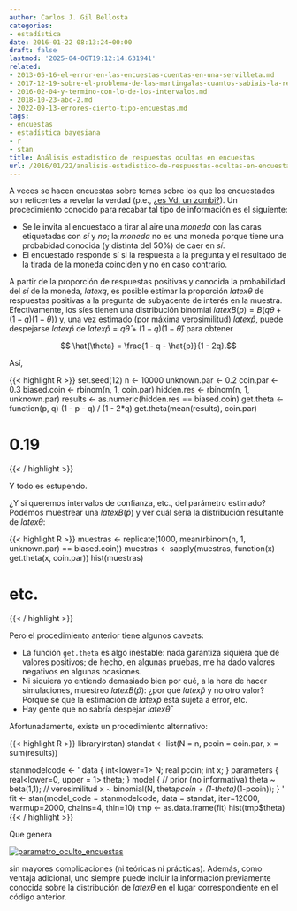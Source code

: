 ```yaml
---
author: Carlos J. Gil Bellosta
categories:
- estadística
date: 2016-01-22 08:13:24+00:00
draft: false
lastmod: '2025-04-06T19:12:14.631941'
related:
- 2013-05-16-el-error-en-las-encuestas-cuentas-en-una-servilleta.md
- 2017-12-19-sobre-el-problema-de-las-martingalas-cuantos-sabiais-la-respuesta.md
- 2016-02-04-y-termino-con-lo-de-los-intervalos.md
- 2018-10-23-abc-2.md
- 2022-09-13-errores-cierto-tipo-encuestas.md
tags:
- encuestas
- estadística bayesiana
- r
- stan
title: Análisis estadístico de respuestas ocultas en encuestas
url: /2016/01/22/analisis-estadistico-de-respuestas-ocultas-en-encuestas/
---
```


A veces se hacen encuestas sobre temas sobre los que los encuestados son reticentes a revelar la verdad (p.e., [¿es Vd. un zombi?](http://www.datanalytics.com/2016/01/21/a-cuantos-zombis-conoces/)). Un procedimiento conocido para recabar tal tipo de información es el siguiente:

* Se le invita al encuestado a tirar al aire una _moneda_ con las caras etiquetadas con _sí_ y _no_; la _moneda_ no es una moneda porque tiene una probabidad conocida (y distinta del 50%) de caer en _sí_.
* El encuestado responde sí si la respuesta a la pregunta y el resultado de la tirada de la moneda coinciden y no en caso contrario.

A partir de la proporción de respuestas positivas y conocida la probabilidad del _sí_ de la moneda, $latex q$, es posible estimar la proporción $latex \theta$ de respuestas positivas a la pregunta de subyacente de interés en la muestra. Efectivamente, los síes tienen una distribución binomial $latex B(p) = B(q\theta + (1-q)(1-\theta))$ y, una vez estimado (por máxima verosimilitud) $latex \hat{p}$, puede despejarse $latex \hat{p}$ de $latex \hat{p} = q\hat{\theta} + (1-q)(1-\hat{\theta})$ para obtener

$$ \hat{\theta} = \frac{1 - q - \hat{p}}{1 - 2q}.$$

Así,

{{< highlight R >}}
set.seed(12)
n <- 10000
unknown.par <- 0.2
coin.par    <- 0.3
biased.coin <- rbinom(n, 1, coin.par)
hidden.res  <- rbinom(n, 1, unknown.par)
results <- as.numeric(hidden.res == biased.coin)
get.theta <- function(p, q) (1 - p - q) / (1 - 2*q)
get.theta(mean(results), coin.par)
# 0.19
{{< / highlight >}}

Y todo es estupendo.

¿Y si queremos intervalos de confianza, etc., del parámetro estimado? Podemos muestrear una $latex B(\hat{p})$ y ver cuál sería la distribución resultante de $latex \theta$:

{{< highlight R >}}
muestras <- replicate(1000,
  mean(rbinom(n, 1, unknown.par) == biased.coin))
muestras <- sapply(muestras, function(x)
  get.theta(x, coin.par))
hist(muestras)
# etc.
{{< / highlight >}}

Pero el procedimiento anterior tiene algunos caveats:

* La función `get.theta` es algo inestable: nada garantiza siquiera que dé valores positivos; de hecho, en algunas pruebas, me ha dado valores negativos en algunas ocasiones.
* Ni siquiera yo entiendo demasiado bien por qué, a la hora de hacer simulaciones, muestreo $latex B(\hat{p})$: ¿por qué $latex \hat{p}$ y no otro valor? Porque sé que la estimación de $latex \hat{p}$ está sujeta a error, etc.
* Hay gente que no sabría despejar $latex \hat{\theta}$

Afortunadamente, existe un procedimiento alternativo:

{{< highlight R >}}
library(rstan)
standat <- list(N = n, pcoin = coin.par, x = sum(results))

stanmodelcode <- '
data {
  int<lower=1> N;
  real pcoin;
  int x;
}
parameters {
  real<lower=0, upper = 1> theta;
}
model {
  // prior (no informativa)
  theta ~ beta(1,1);
  // verosimilitud
  x ~ binomial(N, theta*pcoin + (1-theta)*(1-pcoin));
}
'
fit <- stan(model_code = stanmodelcode,
            data = standat,
            iter=12000, warmup=2000,
            chains=4, thin=10)
tmp <- as.data.frame(fit)
hist(tmp$theta)
{{< / highlight >}}







Que genera

[![parametro_oculto_encuestas](/wp-uploads/2016/01/parametro_oculto_encuestas.png#center)
](/wp-uploads/2016/01/parametro_oculto_encuestas.png#center)

sin mayores complicaciones (ni teóricas ni prácticas). Además, como ventaja adicional, uno siempre puede incluir la información previamente conocida sobre la distribución de $latex \theta$ en el lugar correspondiente en el código anterior.